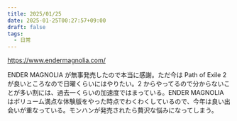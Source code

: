 ```yaml
---
title: 2025/01/25
date: 2025-01-25T00:27:57+09:00
draft: false
tags:
  - 日常
---
```


https://www.endermagnolia.com/

ENDER MAGNOLIA が無事発売したので本当に感謝。ただ今は Path of Exile 2 が良いところなので日曜くらいにはやりたい。2 からやってるので分からないことが多い割には、過去一くらいの加速度ではまっている。ENDER MAGNOLIA はボリューム満点な体験版をやった時点でわくわくしているので、今年は良い出会いが重なっている。モンハンが発売されたら贅沢な悩みになってしまう。

